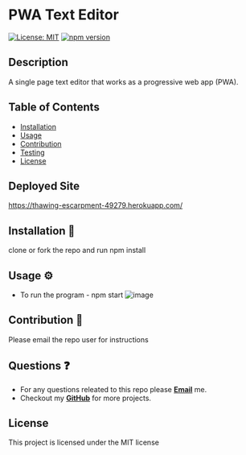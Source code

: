 # PWA Text Editor
[![License: MIT](https://img.shields.io/badge/License-MIT-yellow.svg)](https://opensource.org/licenses/MIT)
[![npm version](https://badge.fury.io/js/npm.svg)](https://badge.fury.io/js/npm)

## Description
A single page text editor that works as a progressive web app (PWA).

## Table of Contents
* [Installation](#installation)
* [Usage](#usage)
* [Contribution](#contribution)
* [Testing](#testing)
* [License](#license)

## Deployed Site
https://thawing-escarpment-49279.herokuapp.com/

## Installation 🧰
clone or fork the repo and run npm install

## Usage ⚙️
* To run the program - npm start
![image](https://github.com/aturner1995/pwa-text-editor/assets/120421650/ecf3b9c8-54b9-488a-aa1d-1241e4ef2cd0)

## Contribution 🙏
Please email the repo user for instructions

## Questions ❓
* For any questions releated to this repo please [**Email**](mailto:aaturner1995@gmail.com) me.
* Checkout my [**GitHub**](https://github.com/aturner1995) for more projects.

## License

This project is licensed under the MIT license
